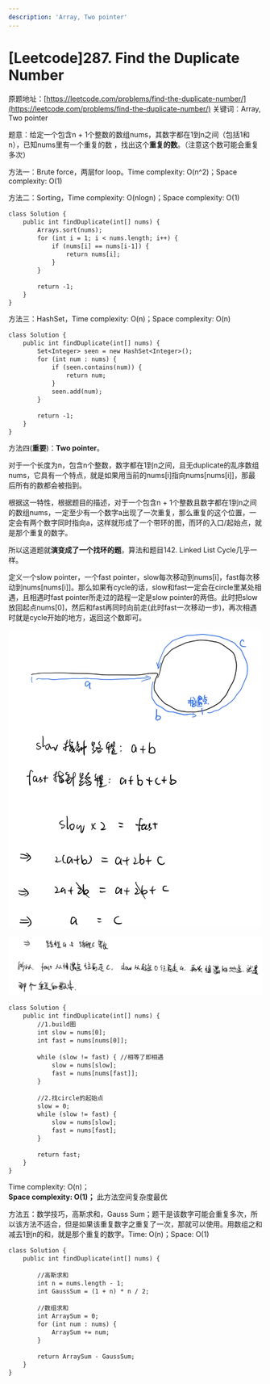 ```yaml
---
description: 'Array, Two pointer'
---
```


# \[Leetcode\]287. Find the Duplicate Number

原题地址：[https://leetcode.com/problems/find-the-duplicate-number/](https://leetcode.com/problems/find-the-duplicate-number/) 关键词：Array, Two pointer

题意：给定一个包含n + 1个整数的数组nums，其数字都在1到n之间（包括1和n），已知nums里有一个重复的数 ，找出这个**重复的数**。（注意这个数可能会重复多次）

方法一：Brute force，两层for loop。Time complexity: O\(n^2\)；Space complexity: O\(1\)

方法二：Sorting，Time complexity: O\(nlogn\)；Space complexity: O\(1\)

```text
class Solution {
    public int findDuplicate(int[] nums) {
        Arrays.sort(nums);
        for (int i = 1; i < nums.length; i++) {
            if (nums[i] == nums[i-1]) {
                return nums[i];
            }
        }

        return -1;
    }
}
```



方法三：HashSet，Time complexity: O\(n\)；Space complexity: O\(n\)

```text
class Solution {
    public int findDuplicate(int[] nums) {
        Set<Integer> seen = new HashSet<Integer>();
        for (int num : nums) {
            if (seen.contains(num)) {
                return num;
            }
            seen.add(num);
        }

        return -1;
    }
}
```



方法四\(**重要**\)：**Two pointer**。

对于一个长度为n，包含n个整数，数字都在1到n之间，且无duplicate的乱序数组nums，它具有一个特点，就是如果用当前的nums\[i\]指向nums\[nums\[i\]\]，那最后所有的数都会被指到。

根据这一特性，根据题目的描述，对于一个包含n + 1个整数且数字都在1到n之间的数组nums，一定至少有一个数字a出现了一次重复，那么重复的这个位置，一定会有两个数字同时指向a，这样就形成了一个带环的图，而环的入口/起始点，就是那个重复的数字。

所以这道题就**演变成了一个找环的题**，算法和题目142. Linked List Cycle几乎一样。

定义一个slow pointer，一个fast pointer，slow每次移动到nums\[i\]，fast每次移动到nums\[nums\[i\]\]。那么如果有cycle的话，slow和fast一定会在circle里某处相遇，且相遇时fast pointer所走过的路程一定是slow pointer的两倍。此时把slow放回起点nums\[0\]，然后和fast再同时向前走\(此时fast一次移动一步\)，再次相遇时就是cycle开始的地方，返回这个数即可。

![](.gitbook/assets/img_6044%20%281%29.jpg)

![](.gitbook/assets/img_6045-2%20%281%29.jpg)

```text
class Solution {
    public int findDuplicate(int[] nums) {
        //1.build图
        int slow = nums[0];
        int fast = nums[nums[0]];
        
        while (slow != fast) { //相等了即相遇
            slow = nums[slow];
            fast = nums[nums[fast]];
        }
        
        //2.找circle的起始点
        slow = 0;
        while (slow != fast) {
            slow = nums[slow];
            fast = nums[fast];
        }
        
        return fast;
    }
}
```

Time complexity: O\(n\)；  
**Space complexity: O\(1\)；** 此方法空间复杂度最优

方法五：数学技巧，高斯求和，Gauss Sum；题干是该数字可能会重复多次，所以该方法不适合，但是如果该重复数字之重复了一次，那就可以使用。用数组之和减去1到n的和，就是那个重复的数字。Time: O\(n\)；Space: O\(1\)

```text
class Solution {
    public int findDuplicate(int[] nums) {
        
        //高斯求和
        int n = nums.length - 1;
        int GaussSum = (1 + n) * n / 2;
        
        //数组求和
        int ArraySum = 0;
        for (int num : nums) {
            ArraySum += num;
        }
        
        return ArraySum - GaussSum;
    }
}
```



